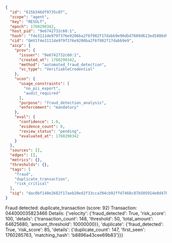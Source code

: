 ```json
{
  "id": "615b346df9735c07",
  "scope": "agent",
  "key": "RESULT",
  "epoch": 1760290342,
  "host_pid": "9e6742732c60:1",
  "hash": "f4e3111de979f376e9206ba2f6f982f17dabb9e96dbd7609d613ed5886d95959",
  "cid": "QmV1f4e3111de979f376e9206ba2f6f982f17dabb9e9",
  "aicp": {
    "prov": {
      "issuer": "9e6742732c60:1",
      "created_at": 1760290342,
      "method": "automated_fraud_detection",
      "vc_type": "VerifiableCredential"
    },
    "ucon": {
      "usage_constraints": [
        "no_pii_export",
        "audit_required"
      ],
      "purpose": "fraud_detection_analysis",
      "enforcement": "mandatory"
    },
    "eval": {
      "confidence": 1.0,
      "evidence_count": 0,
      "review_status": "pending",
      "evaluated_at": 1760290342
    }
  },
  "sources": [],
  "edges": [],
  "metrics": {},
  "thresholds": {},
  "tags": [
    "fraud",
    "duplicate_transaction",
    "risk_critical"
  ],
  "sig": "dac0bf140e2682f17aeb20ed2f33cca394cb92ffd7468c87b505914e0d47bb08"
}
```

Fraud detected: duplicate_transaction (score: 92)
Transaction: 044000035823466
Details: {'velocity': {'fraud_detected': True, 'risk_score': 100, 'details': {'transaction_count': 148, 'threshold': 50, 'total_amount': 64625680, 'amount_threshold': 10000000}}, 'duplicate': {'fraud_detected': True, 'risk_score': 85, 'details': {'duplicate_count': 147, 'first_seen': 1760285763, 'matching_hash': 'b8896a43cee69b83'}}}
